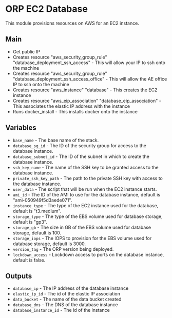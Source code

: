 # ORP EC2 Database

This module provisions resources on AWS for an EC2 instance.

## Main

- Get public IP
- Creates resource "aws_security_group_rule" "database_deployment_ssh_access" - This will allow your IP to ssh onto the machine
- Creates resource "aws_security_group_rule" "database_deployment_ssh_access_office" - This will allow the AE office IP to ssh onto the machine
- Creates resource "aws_instance" "database" - This creates the EC2 instance
- Creates resource "aws_eip_association" "database_eip_association" - This associates the elastic IP address with the instance
- Runs docker_install - This installs docker onto the instance

## Variables

- `base_name` - The base name of the stack.
- `database_sg_id` - The ID of the security group for access to the database instance.
- `database_subnet_id` - The ID of the subnet in which to create the database instance.
- `ssh_key_name` - The name of the SSH key to be granted access to the database instance.
- `private_ssh_key_path` - The path to the private SSH key with access to the database instance.
- `user_data` - The script that will be run when the EC2 instance starts.
- `ami_id` - The ID of the AMI to use for the database instance, default is "ami-050949f5d3aede071".
- `instance_type` - The type of the EC2 instance used for the database, default is "t3.medium".
- `storage_type` - The type of the EBS volume used for database storage, default is "gp3".
- `storage_gb` - The size in GB of the EBS volume used for database storage, default is 100.
- `storage_iops` - The IOPS to provision for the EBS volume used for database storage, default is 3000.
- `version_tag` - The ORP version being deployed.
- `lockdown_access` - Lockdown access to ports on the database instance, default is false.

## Outputs

- `database_ip` - The IP address of the database instance
- `elastic_ip_id` - The id of the elastic IP association
- `data_bucket` - The name of the data bucket created
- `database_dns` - The DNS of the database instance
- `database_instance_id` - The id of the instance
